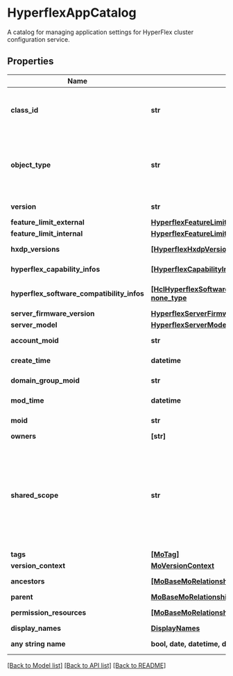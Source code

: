 # HyperflexAppCatalog

A catalog for managing application settings for HyperFlex cluster configuration service.
## Properties
Name | Type | Description | Notes
------------ | ------------- | ------------- | -------------
**class_id** | **str** | The concrete type of this complex type. Its value must be the same as the &#39;objectType&#39; property. The OpenAPI document references this property as a discriminator value. | [readonly] 
**object_type** | **str** | The fully-qualified type of this managed object, i.e. the class name. This property is optional. The ObjectType is implied from the URL path. If specified, the value of objectType must match the class name specified in the URL path. | [readonly] 
**version** | **str** | The catalog version used in HyperFlex cluster configuration service. | [optional] 
**feature_limit_external** | [**HyperflexFeatureLimitExternalRelationship**](HyperflexFeatureLimitExternalRelationship.md) |  | [optional] 
**feature_limit_internal** | [**HyperflexFeatureLimitInternalRelationship**](HyperflexFeatureLimitInternalRelationship.md) |  | [optional] 
**hxdp_versions** | [**[HyperflexHxdpVersionRelationship], none_type**](HyperflexHxdpVersionRelationship.md) | An array of relationships to hyperflexHxdpVersion resources. | [optional] 
**hyperflex_capability_infos** | [**[HyperflexCapabilityInfoRelationship], none_type**](HyperflexCapabilityInfoRelationship.md) | An array of relationships to hyperflexCapabilityInfo resources. | [optional] 
**hyperflex_software_compatibility_infos** | [**[HclHyperflexSoftwareCompatibilityInfoRelationship], none_type**](HclHyperflexSoftwareCompatibilityInfoRelationship.md) | An array of relationships to hclHyperflexSoftwareCompatibilityInfo resources. | [optional] 
**server_firmware_version** | [**HyperflexServerFirmwareVersionRelationship**](HyperflexServerFirmwareVersionRelationship.md) |  | [optional] 
**server_model** | [**HyperflexServerModelRelationship**](HyperflexServerModelRelationship.md) |  | [optional] 
**account_moid** | **str** | The Account ID for this managed object. | [optional] [readonly] 
**create_time** | **datetime** | The time when this managed object was created. | [optional] [readonly] 
**domain_group_moid** | **str** | The DomainGroup ID for this managed object. | [optional] [readonly] 
**mod_time** | **datetime** | The time when this managed object was last modified. | [optional] [readonly] 
**moid** | **str** | The unique identifier of this Managed Object instance. | [optional] 
**owners** | **[str]** |  | [optional] 
**shared_scope** | **str** | Intersight provides pre-built workflows, tasks and policies to end users through global catalogs. Objects that are made available through global catalogs are said to have a &#39;shared&#39; ownership. Shared objects are either made globally available to all end users or restricted to end users based on their license entitlement. Users can use this property to differentiate the scope (global or a specific license tier) to which a shared MO belongs. | [optional] [readonly] 
**tags** | [**[MoTag]**](MoTag.md) |  | [optional] 
**version_context** | [**MoVersionContext**](MoVersionContext.md) |  | [optional] 
**ancestors** | [**[MoBaseMoRelationship], none_type**](MoBaseMoRelationship.md) | An array of relationships to moBaseMo resources. | [optional] [readonly] 
**parent** | [**MoBaseMoRelationship**](MoBaseMoRelationship.md) |  | [optional] 
**permission_resources** | [**[MoBaseMoRelationship], none_type**](MoBaseMoRelationship.md) | An array of relationships to moBaseMo resources. | [optional] [readonly] 
**display_names** | [**DisplayNames**](DisplayNames.md) |  | [optional] 
**any string name** | **bool, date, datetime, dict, float, int, list, str, none_type** | any string name can be used but the value must be the correct type | [optional]

[[Back to Model list]](../README.md#documentation-for-models) [[Back to API list]](../README.md#documentation-for-api-endpoints) [[Back to README]](../README.md)


